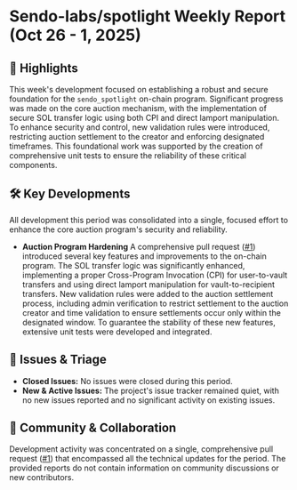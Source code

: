 # Sendo-labs/spotlight Weekly Report (Oct 26 - 1, 2025)

## 🚀 Highlights
This week's development focused on establishing a robust and secure foundation for the `sendo_spotlight` on-chain program. Significant progress was made on the core auction mechanism, with the implementation of secure SOL transfer logic using both CPI and direct lamport manipulation. To enhance security and control, new validation rules were introduced, restricting auction settlement to the creator and enforcing designated timeframes. This foundational work was supported by the creation of comprehensive unit tests to ensure the reliability of these critical components.

## 🛠️ Key Developments
All development this period was consolidated into a single, focused effort to enhance the core auction program's security and reliability.

- **Auction Program Hardening**
  A comprehensive pull request ([#1](https://github.com/Sendo-labs/spotlight/pull/1)) introduced several key features and improvements to the on-chain program. The SOL transfer logic was significantly enhanced, implementing a proper Cross-Program Invocation (CPI) for user-to-vault transfers and using direct lamport manipulation for vault-to-recipient transfers. New validation rules were added to the auction settlement process, including admin verification to restrict settlement to the auction creator and time validation to ensure settlements occur only within the designated window. To guarantee the stability of these new features, extensive unit tests were developed and integrated.

## 🐛 Issues & Triage
- **Closed Issues:** No issues were closed during this period.
- **New & Active Issues:** The project's issue tracker remained quiet, with no new issues reported and no significant activity on existing issues.

## 💬 Community & Collaboration
Development activity was concentrated on a single, comprehensive pull request ([#1](https://github.com/Sendo-labs/spotlight/pull/1)) that encompassed all the technical updates for the period. The provided reports do not contain information on community discussions or new contributors.